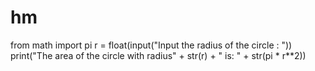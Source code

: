 # hm
from math import pi
r = float(input("Input the radius of the circle : "))
print("The area of the circle with radius" + str(r) + " is: " + str(pi * r**2))
